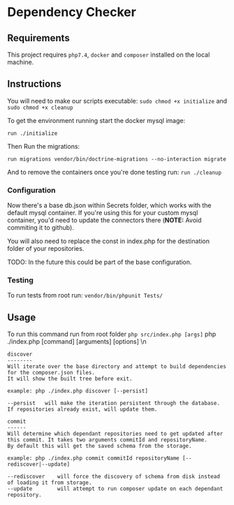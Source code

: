 # Dependency Checker

## Requirements
This project requires `php7.4`, `docker` and `composer` installed on the local machine.

## Instructions
You will need to make our scripts executable:
`sudo chmod +x initialize` and `sudo chmod +x cleanup`

To get the environment running start the docker mysql image:

`run ./initialize`

Then Run the migrations:

`run migrations vendor/bin/doctrine-migrations --no-interaction migrate`

And to remove the containers once you're done testing run:
`run ./cleanup`

### Configuration
Now there's a base db.json within Secrets folder, which works with the default mysql container. If you're using this for your custom mysql container, you'd need to update the connectors there (**NOTE:** Avoid commiting it to github).

You will also need to replace the const in index.php for the destination folder of your repositories.

TODO: In the future this could be part of the base configuration.

### Testing
To run tests from root run:
`vendor/bin/phpunit Tests/`

## Usage
To run this command run from root folder `php src/index.php [args]`
php ./index.php [command] [arguments] [options] \n

    discover
    --------
    Will iterate over the base directory and attempt to build dependencies for the composer.json files.
    It will show the built tree before exit.
    
    example: php ./index.php discover [--persist]
    
    --persist   will make the iteration persistent through the database. If repositories already exist, will update them.  
    
    commit
    ------
    Will determine which dependant repositories need to get updated after this commit. It takes two arguments commitId and repositoryName.
    By default this will get the saved schema from the storage.
    
    example: php ./index.php commit commitId repositoryName [--rediscover|--update]
    
    --rediscover    will force the discovery of schema from disk instead of loading it from storage.
    --update        will attempt to run composer update on each dependant repository.